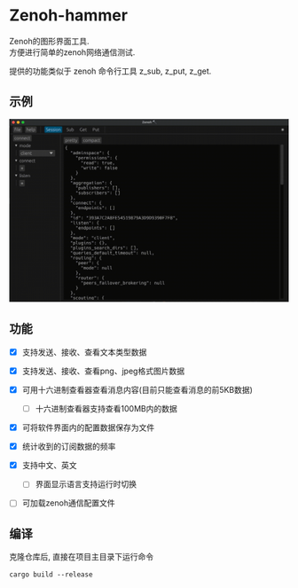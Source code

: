 # Zenoh-hammer

Zenoh的图形界面工具.    
方便进行简单的zenoh网络通信测试.

提供的功能类似于 zenoh 命令行工具 z_sub, z_put, z_get.


## 示例

<img src="media/example.gif">


## 功能
- [x] 支持发送、接收、查看文本类型数据
- [x] 支持发送、接收、查看png、jpeg格式图片数据
- [x] 可用十六进制查看器查看消息内容(目前只能查看消息的前5KB数据)
    - [ ] 十六进制查看器支持查看100MB内的数据
- [x] 可将软件界面内的配置数据保存为文件
- [x] 统计收到的订阅数据的频率
- [x] 支持中文、英文
    - [ ] 界面显示语言支持运行时切换 
- [ ] 可加载zenoh通信配置文件 


## 编译

克隆仓库后, 直接在项目主目录下运行命令

```shell
cargo build --release
```
